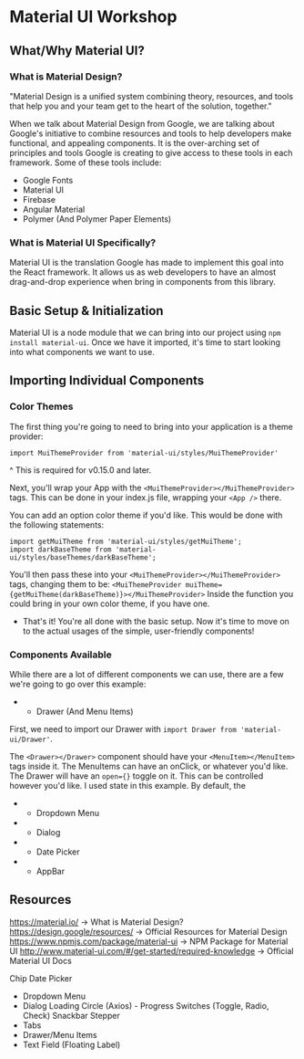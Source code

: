 # Material UI Workshop

## What/Why Material UI?

### What is Material Design?
"Material Design is a unified system combining theory, resources, and tools that help you and your team get to the heart of the solution, together."

When we talk about Material Design from Google, we are talking about Google's initiative to combine resources and tools to help developers make functional, and appealing components.
It is the over-arching set of principles and tools Google is creating to give access to these tools in each framework.
Some of these tools include:
- Google Fonts
- Material UI
- Firebase
- Angular Material
- Polymer (And Polymer Paper Elements)

### What is Material UI Specifically?

Material UI is the translation Google has made to implement this goal into the React framework. It allows us as web developers to have an almost drag-and-drop experience when bring in components from this library.

## Basic Setup & Initialization

Material UI is a node module that we can bring into our project using `npm install material-ui`.
Once we have it imported, it's time to start looking into what components we want to use.

## Importing Individual Components

### Color Themes

The first thing you're going to need to bring into your application is a theme provider:

`import MuiThemeProvider from 'material-ui/styles/MuiThemeProvider'`

^ This is required for v0.15.0 and later.

Next, you'll wrap your App with the `<MuiThemeProvider></MuiThemeProvider>` tags. This can be done in your index.js file, wrapping your `<App />` there.

You can add an option color theme if you'd like. This would be done with the following statements:

```
import getMuiTheme from 'material-ui/styles/getMuiTheme';
import darkBaseTheme from 'material-ui/styles/baseThemes/darkBaseTheme';
```

You'll then pass these into your `<MuiThemeProvider></MuiThemeProvider>` tags, changing them to be:
`<MuiThemeProvider muiTheme={getMuiTheme(darkBaseTheme)}></MuiThemeProvider>`
Inside the function you could bring in your own color theme, if you have one.

* That's it! You're all done with the basic setup. Now it's time to move on to the actual usages of the simple, user-friendly components!

### Components Available

While there are a lot of different components we can use, there are a few we're going to go over this example:
* - Drawer (And Menu Items)

First, we need to import our Drawer with `import Drawer from 'material-ui/Drawer'`.

The `<Drawer></Drawer>` component should have your `<MenuItem></MenuItem>` tags inside it. The MenuItems can have an onClick, or whatever you'd like. The Drawer will have an `open={}` toggle on it. This can be controlled however you'd like. I used state in this example. By default, the 
- * Dropdown Menu
- * Dialog
- * Date Picker
- * AppBar

## Resources

https://material.io/ -> What is Material Design?
https://design.google/resources/ -> Official Resources for Material Design
https://www.npmjs.com/package/material-ui -> NPM Package for Material UI
http://www.material-ui.com/#/get-started/required-knowledge -> Official Material UI Docs






Chip
Date Picker
* Dropdown Menu
* Dialog
Loading Circle (Axios) - Progress
Switches (Toggle, Radio, Check)
Snackbar
Stepper
* Tabs
* Drawer/Menu Items
* Text Field (Floating Label)
